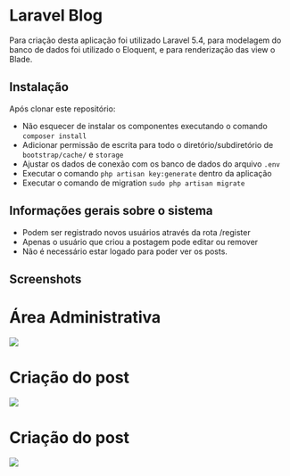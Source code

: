 # Laravel Blog 
Para criação desta aplicação foi utilizado Laravel 5.4, para modelagem
do banco de dados foi utilizado o Eloquent, e para renderização das view o Blade.

## Instalação
Após clonar este repositório:
* Não esquecer de instalar os componentes executando o comando `composer install`
* Adicionar permissão de escrita para todo o diretório/subdiretório de `bootstrap/cache/` e `storage`
* Ajustar os dados de conexão com os banco de dados do arquivo `.env`
* Executar o comando `php artisan key:generate` dentro da aplicação
* Executar o comando de migration `sudo php artisan migrate`

## Informações gerais sobre o sistema
* Podem ser registrado novos usuários através da rota /register 
* Apenas o usuário que criou a postagem pode editar ou remover
* Não é necessário estar logado para poder ver os posts.

## Screenshots
# Área Administrativa
![](http://image.ibb.co/ecdJow/dashboard.png)
# Criação do post
![](http://image.ibb.co/hOQngG/criar_post.png)
# Criação do post
![](http://image.ibb.co/iSg4Tw/blogs.png)
